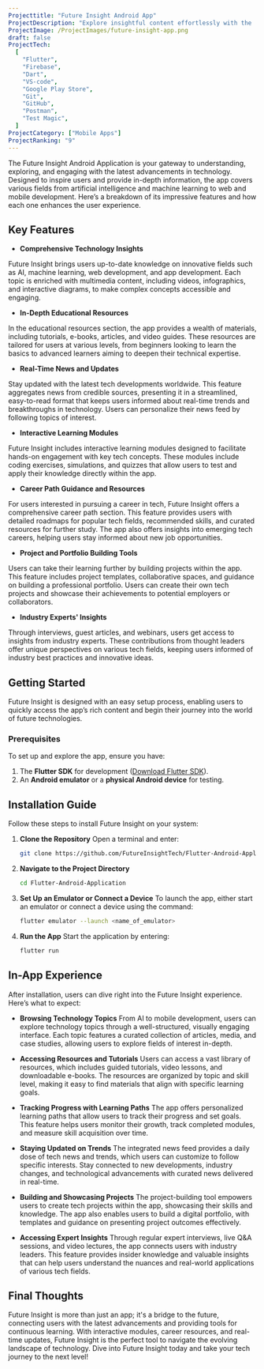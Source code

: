 ```yaml
---
Projecttitle: "Future Insight Android App"
ProjectDescription: "Explore insightful content effortlessly with the 'Clean UI Future Insight' Android App. Designed in Flutter for a seamless and immersive experience."
ProjectImage: /ProjectImages/future-insight-app.png
draft: false
ProjectTech:
  [
    "Flutter",
    "Firebase",
    "Dart",
    "VS-code",
    "Google Play Store",
    "Git",
    "GitHub",
    "Postman",
    "Test Magic",
  ]
ProjectCategory: ["Mobile Apps"]
ProjectRanking: "9"
---
```


The Future Insight Android Application is your gateway to understanding, exploring, and engaging with the latest advancements in technology. Designed to inspire users and provide in-depth information, the app covers various fields from artificial intelligence and machine learning to web and mobile development. Here’s a breakdown of its impressive features and how each one enhances the user experience.

## Key Features

- **Comprehensive Technology Insights**

Future Insight brings users up-to-date knowledge on innovative fields such as AI, machine learning, web development, and app development. Each topic is enriched with multimedia content, including videos, infographics, and interactive diagrams, to make complex concepts accessible and engaging.

- **In-Depth Educational Resources**

In the educational resources section, the app provides a wealth of materials, including tutorials, e-books, articles, and video guides. These resources are tailored for users at various levels, from beginners looking to learn the basics to advanced learners aiming to deepen their technical expertise.

- **Real-Time News and Updates**

Stay updated with the latest tech developments worldwide. This feature aggregates news from credible sources, presenting it in a streamlined, easy-to-read format that keeps users informed about real-time trends and breakthroughs in technology. Users can personalize their news feed by following topics of interest.

- **Interactive Learning Modules**

Future Insight includes interactive learning modules designed to facilitate hands-on engagement with key tech concepts. These modules include coding exercises, simulations, and quizzes that allow users to test and apply their knowledge directly within the app.

- **Career Path Guidance and Resources**

For users interested in pursuing a career in tech, Future Insight offers a comprehensive career path section. This feature provides users with detailed roadmaps for popular tech fields, recommended skills, and curated resources for further study. The app also offers insights into emerging tech careers, helping users stay informed about new job opportunities.

- **Project and Portfolio Building Tools**

Users can take their learning further by building projects within the app. This feature includes project templates, collaborative spaces, and guidance on building a professional portfolio. Users can create their own tech projects and showcase their achievements to potential employers or collaborators.

- **Industry Experts' Insights**

Through interviews, guest articles, and webinars, users get access to insights from industry experts. These contributions from thought leaders offer unique perspectives on various tech fields, keeping users informed of industry best practices and innovative ideas.

## Getting Started

Future Insight is designed with an easy setup process, enabling users to quickly access the app’s rich content and begin their journey into the world of future technologies.

### Prerequisites

To set up and explore the app, ensure you have:

1. The **Flutter SDK** for development ([Download Flutter SDK](https://docs.flutter.dev/get-started/install)).
2. An **Android emulator** or a **physical Android device** for testing.

## Installation Guide

Follow these steps to install Future Insight on your system:

1. **Clone the Repository**
   Open a terminal and enter:

   ```bash
   git clone https://github.com/FutureInsightTech/Flutter-Android-Application.git
   ```

2. **Navigate to the Project Directory**

   ```bash
   cd Flutter-Android-Application
   ```

3. **Set Up an Emulator or Connect a Device**
   To launch the app, either start an emulator or connect a device using the command:

   ```bash
   flutter emulator --launch <name_of_emulator>
   ```

4. **Run the App**
   Start the application by entering:
   ```bash
   flutter run
   ```

## In-App Experience

After installation, users can dive right into the Future Insight experience. Here’s what to expect:

- **Browsing Technology Topics**
  From AI to mobile development, users can explore technology topics through a well-structured, visually engaging interface. Each topic features a curated collection of articles, media, and case studies, allowing users to explore fields of interest in-depth.

- **Accessing Resources and Tutorials**
  Users can access a vast library of resources, which includes guided tutorials, video lessons, and downloadable e-books. The resources are organized by topic and skill level, making it easy to find materials that align with specific learning goals.

- **Tracking Progress with Learning Paths**
  The app offers personalized learning paths that allow users to track their progress and set goals. This feature helps users monitor their growth, track completed modules, and measure skill acquisition over time.

- **Staying Updated on Trends**
  The integrated news feed provides a daily dose of tech news and trends, which users can customize to follow specific interests. Stay connected to new developments, industry changes, and technological advancements with curated news delivered in real-time.

- **Building and Showcasing Projects**
  The project-building tool empowers users to create tech projects within the app, showcasing their skills and knowledge. The app also enables users to build a digital portfolio, with templates and guidance on presenting project outcomes effectively.

- **Accessing Expert Insights**
  Through regular expert interviews, live Q&A sessions, and video lectures, the app connects users with industry leaders. This feature provides insider knowledge and valuable insights that can help users understand the nuances and real-world applications of various tech fields.

## Final Thoughts

Future Insight is more than just an app; it's a bridge to the future, connecting users with the latest advancements and providing tools for continuous learning. With interactive modules, career resources, and real-time updates, Future Insight is the perfect tool to navigate the evolving landscape of technology. Dive into Future Insight today and take your tech journey to the next level!
